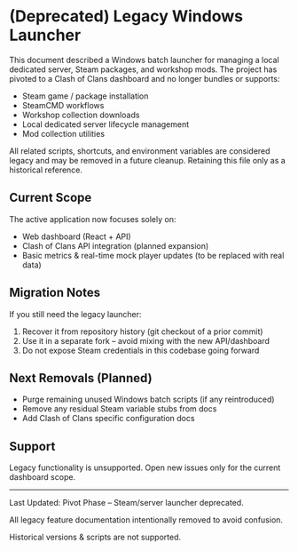 # (Deprecated) Legacy Windows Launcher

This document described a Windows batch launcher for managing a local dedicated server, Steam packages, and workshop mods. The project has pivoted to a Clash of Clans dashboard and no longer bundles or supports:

- Steam game / package installation
- SteamCMD workflows
- Workshop collection downloads
- Local dedicated server lifecycle management
- Mod collection utilities

All related scripts, shortcuts, and environment variables are considered legacy and may be removed in a future cleanup. Retaining this file only as a historical reference.

## Current Scope

The active application now focuses solely on:

- Web dashboard (React + API)
- Clash of Clans API integration (planned expansion)
- Basic metrics & real-time mock player updates (to be replaced with real data)

## Migration Notes

If you still need the legacy launcher:
1. Recover it from repository history (git checkout of a prior commit)
2. Use it in a separate fork – avoid mixing with the new API/dashboard
3. Do not expose Steam credentials in this codebase going forward

## Next Removals (Planned)

- Purge remaining unused Windows batch scripts (if any reintroduced)
- Remove any residual Steam variable stubs from docs
- Add Clash of Clans specific configuration docs

## Support

Legacy functionality is unsupported. Open new issues only for the current dashboard scope.

---

Last Updated: Pivot Phase – Steam/server launcher deprecated.

All legacy feature documentation intentionally removed to avoid confusion.

Historical versions & scripts are not supported.
